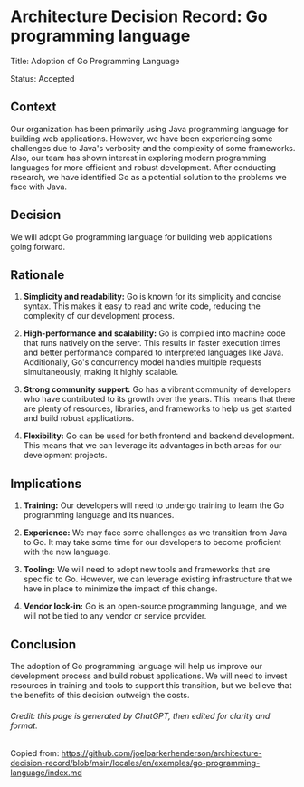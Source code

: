 # Architecture Decision Record: Go programming language

Title: Adoption of Go Programming Language

Status: Accepted

## Context

Our organization has been primarily using Java programming language for building web applications. However, we have been experiencing some challenges due to Java's verbosity and the complexity of some frameworks. Also, our team has shown interest in exploring modern programming languages for more efficient and robust development. After conducting research, we have identified Go as a potential solution to the problems we face with Java.

## Decision

We will adopt Go programming language for building web applications going forward.

## Rationale

1. **Simplicity and readability:** Go is known for its simplicity and concise syntax. This makes it easy to read and write code, reducing the complexity of our development process.

2. **High-performance and scalability:** Go is compiled into machine code that runs natively on the server. This results in faster execution times and better performance compared to interpreted languages like Java. Additionally, Go's concurrency model handles multiple requests simultaneously, making it highly scalable.

3. **Strong community support:** Go has a vibrant community of developers who have contributed to its growth over the years. This means that there are plenty of resources, libraries, and frameworks to help us get started and build robust applications.

4. **Flexibility:** Go can be used for both frontend and backend development. This means that we can leverage its advantages in both areas for our development projects.

## Implications

1. **Training:** Our developers will need to undergo training to learn the Go programming language and its nuances.

2. **Experience:**  We may face some challenges as we transition from Java to Go. It may take some time for our developers to become proficient with the new language.

3. **Tooling:**  We will need to adopt new tools and frameworks that are specific to Go. However, we can leverage existing infrastructure that we have in place to minimize the impact of this change.

4. **Vendor lock-in:**  Go is an open-source programming language, and we will not be tied to any vendor or service provider.

## Conclusion

The adoption of Go programming language will help us improve our development process and build robust applications. We will need to invest resources in training and tools to support this transition, but we believe that the benefits of this decision outweigh the costs.

<h6>Credit: this page is generated by ChatGPT, then edited for clarity and format.</h6>

Copied from: 
https://github.com/joelparkerhenderson/architecture-decision-record/blob/main/locales/en/examples/go-programming-language/index.md